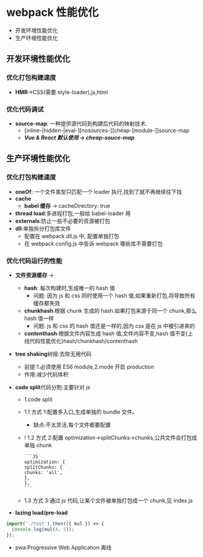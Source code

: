 # webpack 性能优化

- 开发环境性能优化
- 生产环境性能优化

## 开发环境性能优化

### 优化打包构建速度

- **HMR**->CSS(需要 style-loader),js,html

### 优化代码调试

- **source-map**: 一种提供源代码到构建后代码的映射技术.
  - [inline-|hidden-|eval-][nosources-][cheap-[module-]]source-map
  - **_Vue & React 默认使用 -> cheap-souce-map_**

## 生产环境性能优化

### 优化打包构建速度

- **oneOf**: 一个文件类型只匹配一个 loader 执行,找到了就不再继续往下找
- **cache**
  - **babel 缓存** -> cacheDirectory: true
- **thread load**:多进程打包,一般给 babel-loader 用
- **externals**:防止一些不必要的资源被打包
- **dll**:单独拆分打包库文件
  - 配置在 webpack.dll.js 中, 配置单独打包
  - 在 webpack.config.js 中告诉 webpack 哪些库不需要打包

### 优化代码运行的性能

- **文件资源缓存** ->
  - **hash**: 每次构建时,生成唯一的 hash 值
    - 问题: 因为 js 和 css 同时使用一个 hash 值,如果重新打包,将导致所有缓存都失效
  - **chunkhash**:根据 chunk 生成的 hash.如果打包来源于同一个 chunk,那么 hash 值一样
    - 问题: js 和 css 的 hash 值还是一样的,因为 css 是在 js 中被引进来的
  - **contenthash**:根据文件内容生成 hash 值,文件内容不变,hash 值不变(上线代码性能优化)hash/chunkhash/contenthash
- **tree shaking**树摇:去除无用代码
  - 前提:1.必须使用 ES6 module,2.mode 开启 production
  - 作用:减少代码体积
- **code split**代码分割:主要针对 js

  - 1.code split
  - 1.1 方式 1:配置多入口,生成单独的 bundle 文件。
    - 缺点:不太灵活,每个文件都要配置
  - ! 1.2 方式 2:配置 optimization->splitChunks->chunks,公共文件会打包成单独 chunk

        ```JS
        optimization: {
        splitChunks: {
        chunks: 'all',
        },
        },
        ```

  - 1.3 方式 3:通过 js 代码,让某个文件被单独打包成一个 chunk,见 index.js

- **lazing load/pre-load**

```js
import('./test').then(({ mul }) => {
  console.log(mul(4, 5));
});
```

- pwa:Progressive Web Application 离线
